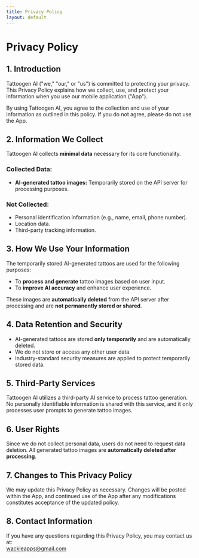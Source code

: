 ```yaml
---
title: Privacy Policy
layout: default
---
```


# **Privacy Policy**  

## **1. Introduction**  
Tattoogen AI ("we," "our," or "us") is committed to protecting your privacy. This Privacy Policy explains how we collect, use, and protect your information when you use our mobile application ("App").  

By using Tattoogen AI, you agree to the collection and use of your information as outlined in this policy. If you do not agree, please do not use the App.  

## **2. Information We Collect**  
Tattoogen AI collects **minimal data** necessary for its core functionality.  

### **Collected Data:**  
- **AI-generated tattoo images:** Temporarily stored on the API server for processing purposes.  

### **Not Collected:**  
- Personal identification information (e.g., name, email, phone number).  
- Location data.  
- Third-party tracking information.  

## **3. How We Use Your Information**  
The temporarily stored AI-generated tattoos are used for the following purposes:  
- To **process and generate** tattoo images based on user input.  
- To **improve AI accuracy** and enhance user experience.  

These images are **automatically deleted** from the API server after processing and are **not permanently stored or shared**.  

## **4. Data Retention and Security**  
- AI-generated tattoos are stored **only temporarily** and are automatically deleted.  
- We do not store or access any other user data.  
- Industry-standard security measures are applied to protect temporarily stored data.  

## **5. Third-Party Services**  
Tattoogen AI utilizes a third-party AI service to process tattoo generation. No personally identifiable information is shared with this service, and it only processes user prompts to generate tattoo images.  

## **6. User Rights**  
Since we do not collect personal data, users do not need to request data deletion. All generated tattoo images are **automatically deleted after processing**.  

## **7. Changes to This Privacy Policy**  
We may update this Privacy Policy as necessary. Changes will be posted within the App, and continued use of the App after any modifications constitutes acceptance of the updated policy.  

## **8. Contact Information**  
If you have any questions regarding this Privacy Policy, you may contact us at:  
[wackleapps@gmail.com](mailto:wackleapps@gmail.com) 
